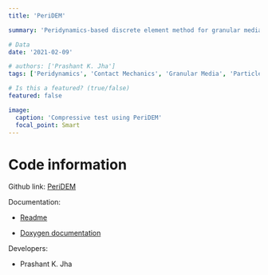 ```yaml
---
title: 'PeriDEM'

summary: 'Peridynamics-based discrete element method for granular media'

# Data
date: '2021-02-09'

# authors: ['Prashant K. Jha']
tags: ['Peridynamics', 'Contact Mechanics', 'Granular Media', 'Particle Fracture', 'DEM']

# Is this a featured? (true/false)
featured: false

image:
  caption: 'Compressive test using PeriDEM'
  focal_point: Smart
---
```


# Code information

Github link: [PeriDEM](https://github.com/prashjha/PeriDEM)

Documentation: 

- [Readme](https://github.com/prashjha/PeriDEM/blob/main/README.md)

- [Doxygen documentation](https://prashjha.github.io/PeriDEM/)

Developers:
 
- Prashant K. Jha
